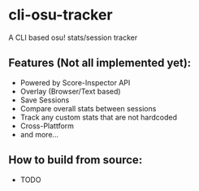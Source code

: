 # cli-osu-tracker
A CLI based osu! stats/session tracker

## Features (Not all implemented yet):
- Powered by Score-Inspector API
- Overlay (Browser/Text based)
- Save Sessions
- Compare overall stats between sessions
- Track any custom stats that are not hardcoded
- Cross-Plattform
- and more...

## How to build from source:
- TODO